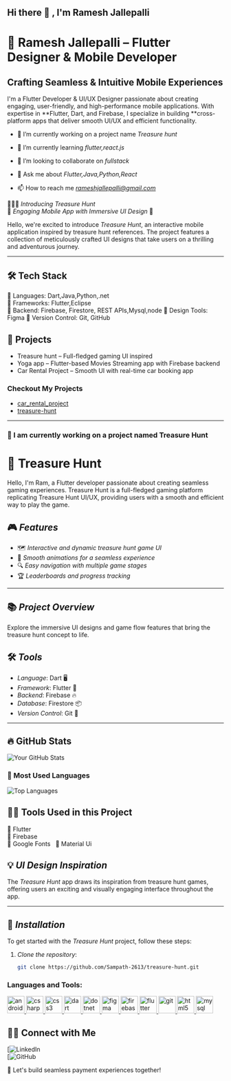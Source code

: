 ## Hi there 👋  , I'm Ramesh Jallepalli

# 🚀 Ramesh Jallepalli – Flutter Designer & Mobile Developer  

## Crafting Seamless & Intuitive Mobile Experiences  

I'm a Flutter Developer & UI/UX Designer passionate about creating engaging, user-friendly, and high-performance mobile applications. With expertise in **Flutter, Dart, and Firebase, I specialize in building **cross-platform apps that deliver smooth UI/UX and efficient functionality. 

- 🔭 I’m currently working on a project name *Treasure hunt*

- 🌱 I’m currently learning *flutter,react.js*

- 👯 I’m looking to collaborate on *fullstack*

- 💬 Ask me about *Flutter,Java,Python,React*

- 📫 How to reach me *rameshjallepalli@gmail.com*

🙋🏻‍♀ *Introducing Treasure Hunt*  
🌟 *Engaging Mobile App with Immersive UI Design* 🌟

Hello, we're excited to introduce *Treasure Hunt*, an interactive mobile application inspired by treasure hunt references. The project features a collection of meticulously crafted UI designs that take users on a thrilling and adventurous journey.

---
## 🛠 Tech Stack  
📌 Languages: Dart,Java,Python,.net  
📌 Frameworks: Flutter,Eclipse  
📌 Backend: Firebase, Firestore, REST APIs,Mysql,node 
📌 Design Tools: Figma 
📌 Version Control: Git, GitHub

## 🚀 Projects  
- Treasure hunt – Full-fledged gaming UI inspired
- Yoga app – Flutter-based Movies Streaming app with Firebase backend  
- Car Rental Project – Smooth UI with real-time car booking app

### Checkout My Projects 
- [car_rental_project](https://github.com/rameshjallepalli/my_car_rentalapp )
- [treasure-hunt](https://github.com/Sampath-2613/treasure-hunt )

---

### 🚀 I am currently working on a project named Treasure Hunt  

# 📲 Treasure Hunt  

Hello, I'm Ram, a Flutter developer passionate about creating seamless gaming experiences. Treasure Hunt is a full-fledged gaming platform replicating Treasure Hunt UI/UX, providing users with a smooth and efficient way to play the game.

## 🎮 *Features*  
- 🗺️ *Interactive and dynamic treasure hunt game UI*  
- 💨 *Smooth animations for a seamless experience*  
- 🔍 *Easy navigation with multiple game stages*  
- 🏆 *Leaderboards and progress tracking*

---
## 📚 *Project Overview*  
Explore the immersive UI designs and game flow features that bring the treasure hunt concept to life.

## 🛠 *Tools*  

- *Language*: Dart 🖥️  
- *Framework*: Flutter 🦋  
- *Backend*: Firebase 🔥  
- *Database*: Firestore 📦  
- *Version Control*: Git 🔄

---
## 🔥 GitHub Stats  

![Your GitHub Stats](https://github-readme-stats.vercel.app/api?username=rameshjallepalli&show_icons=true&theme=radical)  

### 🚀 Most Used Languages  

![Top Languages](https://github-readme-stats.vercel.app/api/top-langs/?username=rameshjallepalli&layout=compact&theme=radical)  

## 👨‍💻 Tools Used in this Project 
🔹 Flutter  
🔹 Firebase  
🔹 Google Fonts  
🔹 Material Ui

## 💡 *UI Design Inspiration*  
The *Treasure Hunt* app draws its inspiration from treasure hunt games, offering users an exciting and visually engaging interface throughout the app.

---

## 📲 *Installation*

To get started with the *Treasure Hunt* project, follow these steps:

1. *Clone the repository*:
   ```bash
   git clone https://github.com/Sampath-2613/treasure-hunt.git


<h3 align="left">Languages and Tools:</h3>
<p align="left"> <a href="https://developer.android.com" target="_blank" rel="noreferrer"> <img src="https://raw.githubusercontent.com/devicons/devicon/master/icons/android/android-original-wordmark.svg" alt="android" width="40" height="40"/> </a> <a href="https://www.w3schools.com/cs/" target="_blank" rel="noreferrer"> <img src="https://raw.githubusercontent.com/devicons/devicon/master/icons/csharp/csharp-original.svg" alt="csharp" width="40" height="40"/> </a> <a href="https://www.w3schools.com/css/" target="_blank" rel="noreferrer"> <img src="https://raw.githubusercontent.com/devicons/devicon/master/icons/css3/css3-original-wordmark.svg" alt="css3" width="40" height="40"/> </a> <a href="https://dart.dev" target="_blank" rel="noreferrer"> <img src="https://www.vectorlogo.zone/logos/dartlang/dartlang-icon.svg" alt="dart" width="40" height="40"/> </a> <a href="https://dotnet.microsoft.com/" target="_blank" rel="noreferrer"> <img src="https://raw.githubusercontent.com/devicons/devicon/master/icons/dot-net/dot-net-original-wordmark.svg" alt="dotnet" width="40" height="40"/> </a> <a href="https://www.figma.com/" target="_blank" rel="noreferrer"> <img src="https://www.vectorlogo.zone/logos/figma/figma-icon.svg" alt="figma" width="40" height="40"/> </a> <a href="https://firebase.google.com/" target="_blank" rel="noreferrer"> <img src="https://www.vectorlogo.zone/logos/firebase/firebase-icon.svg" alt="firebase" width="40" height="40"/> </a> <a href="https://flutter.dev" target="_blank" rel="noreferrer"> <img src="https://www.vectorlogo.zone/logos/flutterio/flutterio-icon.svg" alt="flutter" width="40" height="40"/> </a> <a href="https://git-scm.com/" target="_blank" rel="noreferrer"> <img src="https://www.vectorlogo.zone/logos/git-scm/git-scm-icon.svg" alt="git" width="40" height="40"/> </a> <a href="https://www.w3.org/html/" target="_blank" rel="noreferrer"> <img src="https://raw.githubusercontent.com/devicons/devicon/master/icons/html5/html5-original-wordmark.svg" alt="html5" width="40" height="40"/> </a> <a href="https://www.mysql.com/" target="_blank" rel="noreferrer"> <img src="https://raw.githubusercontent.com/devicons/devicon/master/icons/mysql/mysql-original-wordmark.svg" alt="mysql" width="40" height="40"/> </a> </p>

## 👋🏻 Connect with Me  

[![LinkedIn](https://www.linkedin.com/in/rameshjallepalli?lipi=urn%3Ali%3Apage%3Ad_flagship3_profile_view_base_contact_details%3Bn%2Fjli7A%2BRsOh%2FVszh6bW7g%3D%3D)  
[![GitHub](https://github.com/rameshjallepalli)  

🚀 Let's build seamless payment experiences together!
